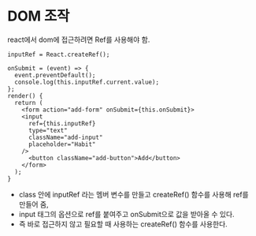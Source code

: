 # DOM 조작

react에서 dom에 접근하려면 Ref를 사용해야 함.

```react
inputRef = React.createRef();

onSubmit = (event) => {
  event.preventDefault();
  console.log(this.inputRef.current.value);
};
render() {
  return (
    <form action="add-form" onSubmit={this.onSubmit}>
    <input
      ref={this.inputRef}
      type="text"
      className="add-input"
      placeholder="Habit"
    />
      <button className="add-button">Add</button>
    </form>
  );
}
```

- class 안에 inputRef 라는 멤버 변수를 만들고 createRef() 함수를 사용해 ref를 만들어 줌,
- input 태그의 옵션으로 ref를 붙여주고 onSubmit으로 값을 받아올 수 있다.
- 즉 바로 접근하지 않고 필요할 때 사용하는 createRef() 함수를 사용한다.